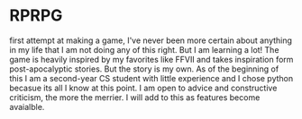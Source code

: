 # RPRPG
first attempt at making a game, I've never been more certain about anything in my life that I am not doing any of this right. But I am learning a lot!
The game is heavily inspired by my favorites like FFVII and takes inspiration form post-apocalyptic stories. But the story is my own.
As of the beginning of this I am a second-year CS student with little experience and I chose python becasue its all I know at this point.
I am open to advice and constructive criticism, the more the merrier. I will add to this as features become avaialble.
